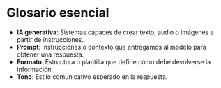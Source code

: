 # Glosario esencial

- **IA generativa**: Sistemas capaces de crear texto, audio o imágenes a partir de instrucciones.
- **Prompt**: Instrucciones o contexto que entregamos al modelo para obtener una respuesta.
- **Formato**: Estructura o plantilla que define cómo debe devolverse la información.
- **Tono**: Estilo comunicativo esperado en la respuesta.

